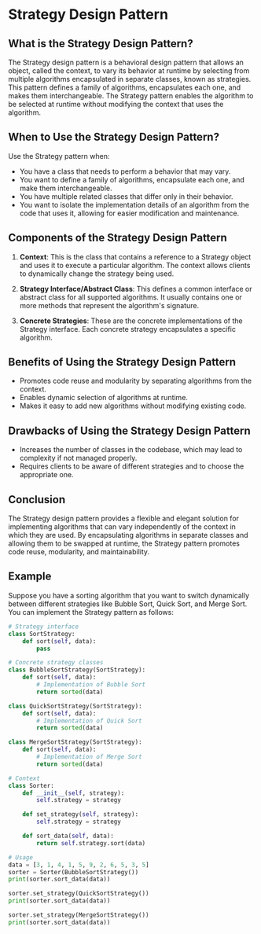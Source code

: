 # Strategy Design Pattern

## What is the Strategy Design Pattern?

The Strategy design pattern is a behavioral design pattern that allows an object, called the context, to vary its behavior at runtime by selecting from multiple algorithms encapsulated in separate classes, known as strategies. This pattern defines a family of algorithms, encapsulates each one, and makes them interchangeable. The Strategy pattern enables the algorithm to be selected at runtime without modifying the context that uses the algorithm.

## When to Use the Strategy Design Pattern?

Use the Strategy pattern when:

- You have a class that needs to perform a behavior that may vary.
- You want to define a family of algorithms, encapsulate each one, and make them interchangeable.
- You have multiple related classes that differ only in their behavior.
- You want to isolate the implementation details of an algorithm from the code that uses it, allowing for easier modification and maintenance.

## Components of the Strategy Design Pattern

1. **Context**: This is the class that contains a reference to a Strategy object and uses it to execute a particular algorithm. The context allows clients to dynamically change the strategy being used.

2. **Strategy Interface/Abstract Class**: This defines a common interface or abstract class for all supported algorithms. It usually contains one or more methods that represent the algorithm's signature.

3. **Concrete Strategies**: These are the concrete implementations of the Strategy interface. Each concrete strategy encapsulates a specific algorithm.


## Benefits of Using the Strategy Design Pattern
- Promotes code reuse and modularity by separating algorithms from the context.
- Enables dynamic selection of algorithms at runtime.
- Makes it easy to add new algorithms without modifying existing code.

## Drawbacks of Using the Strategy Design Pattern
- Increases the number of classes in the codebase, which may lead to complexity if not managed properly.
- Requires clients to be aware of different strategies and to choose the appropriate one.

## Conclusion
The Strategy design pattern provides a flexible and elegant solution for implementing algorithms that can vary independently of the context in which they are used. By encapsulating algorithms in separate classes and allowing them to be swapped at runtime, the Strategy pattern promotes code reuse, modularity, and maintainability.

## Example

Suppose you have a sorting algorithm that you want to switch dynamically between different strategies like Bubble Sort, Quick Sort, and Merge Sort. You can implement the Strategy pattern as follows:

```python
# Strategy interface
class SortStrategy:
    def sort(self, data):
        pass

# Concrete strategy classes
class BubbleSortStrategy(SortStrategy):
    def sort(self, data):
        # Implementation of Bubble Sort
        return sorted(data)

class QuickSortStrategy(SortStrategy):
    def sort(self, data):
        # Implementation of Quick Sort
        return sorted(data)

class MergeSortStrategy(SortStrategy):
    def sort(self, data):
        # Implementation of Merge Sort
        return sorted(data)

# Context
class Sorter:
    def __init__(self, strategy):
        self.strategy = strategy

    def set_strategy(self, strategy):
        self.strategy = strategy

    def sort_data(self, data):
        return self.strategy.sort(data)

# Usage
data = [3, 1, 4, 1, 5, 9, 2, 6, 5, 3, 5]
sorter = Sorter(BubbleSortStrategy())
print(sorter.sort_data(data))

sorter.set_strategy(QuickSortStrategy())
print(sorter.sort_data(data))

sorter.set_strategy(MergeSortStrategy())
print(sorter.sort_data(data))
